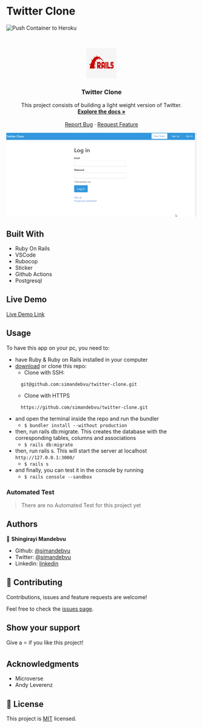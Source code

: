 # Twitter Clone

![Push Container to Heroku](https://github.com/simandebvu/twitter-clone/workflows/Push%20Container%20to%20Heroku/badge.svg?branch=development)

<br />
<p align="center">
  <a href="https://github.com/simandebvu/twitter-clone">
    <img src="rails-image.jpg" alt="Logo" width="80" height="80">
  </a>

  <h3 align="center">Twitter Clone</h3>

  <p align="center">
    This project consists of building a light weight version of Twitter.
    <br />
    <a href="https://github.com/simandebvu/twitter-clone"><strong>Explore the docs »</strong></a>
    <br />
    <br />
    <a href="https://github.com/simandebvu/twitter-clone/issues">Report Bug</a>
    ·
    <a href="https://github.com/simandebvu/twitter-clone/issues">Request Feature</a>
  </p>
</p>

![screenshot](./app-screenshot.gif)

## Built With

- Ruby On Rails
- VSCode
- Rubocop 
- Sticker
- Github Actions
- Postgresql

## Live Demo

[Live Demo Link](https://zim-twitter-clone.herokuapp.com/)


<!-- INSTALLATION -->
## Usage

To have this app on your pc, you need to:
* have Ruby & Ruby on Rails installed in your computer
* [download](https://github.com/simandebvu/twitter-clone/archive/development.zip) or clone this repo:
  - Clone with SSH:
  ```
    git@github.com:simandebvu/twitter-clone.git
  ```
  - Clone with HTTPS
  ```
    https://github.com/simandebvu/twitter-clone.git
  ```
* and open the terminal inside the repo and run the bundler
  - ```$ bundler install --without production```
* then, run rails db:migrate. This creates the database with the corresponding tables, columns and associations
  - ```$ rails db:migrate```
* then, run rails s. This will start the server at localhost `http://127.0.0.1:3000/`
  - ```$ rails s```
* and finally, you can test it in the console by running
  - ```$ rails console --sandbox```
  
<!-- AUTOMATED TEST -->
### Automated Test

> There are no Automated Test for this project yet

## Authors

👤 **Shingirayi Mandebvu**

- Github: [@simandebvu](https://github.com/simandebvu)
- Twitter: [@simandebvu](https://twitter.com/simandebvu)
- Linkedin: [linkedin](https://linkedin.com/in/simandebvu)

## 🤝 Contributing

Contributions, issues and feature requests are welcome!

Feel free to check the [issues page](issues/).

## Show your support

Give a ⭐️ if you like this project!

## Acknowledgments

- Microverse
- Andy Leverenz


## 📝 License

This project is [MIT](lic.url) licensed.
